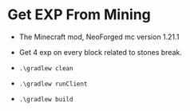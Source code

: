 # Get EXP From Mining
- The Minecraft mod, NeoForged mc version 1.21.1
- Get 4 exp on every block related to stones break.

- `.\gradlew clean`
- `.\gradlew runClient`
- `.\gradlew build`